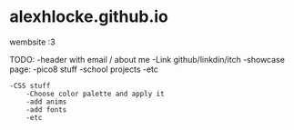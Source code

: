 # alexhlocke.github.io

wembsite :3


TODO:
    -header with email / about me
    -Link github/linkdin/itch
    -showcase page:
        -pico8 stuff
        -school projects
        -etc
    
    -CSS stuff
        -Choose color palette and apply it
        -add anims
        -add fonts
        -etc